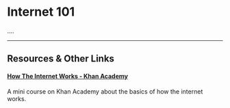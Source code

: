 # Internet 101

....


----

## Resources & Other Links

#### [How The Internet Works - Khan Academy](https://www.khanacademy.org/computing/computer-science/internet-intro/internet-works-intro)

A mini course on Khan Academy about the basics of how the internet works.